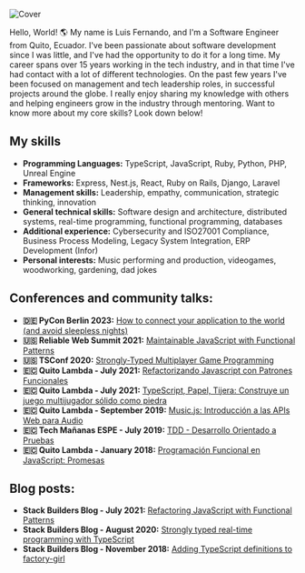 ![Cover](https://github.com/elcuy/elcuy/assets/11718997/4048ddd7-09e2-4eaa-a0db-9f60573d8ce1)

Hello, World! 🌎 My name is Luis Fernando, and I'm a Software Engineer from Quito, Ecuador. I've been passionate about software development since I was little, and I've had the opportunity to do it for a long time. My career spans over 15 years working in the tech industry, and in that time I've had contact with a lot of different technologies. On the past few years I've been focused on management and tech leadership roles, in successful projects around the globe. I really enjoy sharing my knowledge with others and helping engineers grow in the industry through mentoring. Want to know more about my core skills? Look down below!

## My skills
- **Programming Languages:** TypeScript, JavaScript, Ruby, Python, PHP, Unreal Engine
- **Frameworks:** Express, Nest.js, React, Ruby on Rails, Django, Laravel
- **Management skills:** Leadership, empathy, communication, strategic thinking, innovation
- **General technical skills:** Software design and architecture, distributed systems, real-time programming, functional programming, databases
- **Additional experience:** Cybersecurity and ISO27001 Compliance, Business Process Modeling, Legacy System Integration, ERP Development (Infor)
- **Personal interests:** Music performing and production, videogames, woodworking, gardening, dad jokes

## Conferences and community talks:
- **🇩🇪 PyCon Berlin 2023:** [How to connect your application to the world (and avoid sleepless nights)](https://youtu.be/nQtCkvFBcDs)
- **🇺🇸 Reliable Web Summit 2021:** [Maintainable JavaScript with Functional Patterns](https://www.youtube.com/watch?v=96x2KQExrSM)
- **🇺🇸 TSConf 2020:** [Strongly-Typed Multiplayer Game Programming](https://youtu.be/gdm9zoDHUbg)
- **🇪🇨 Quito Lambda - July 2021:** [Refactorizando Javascript con Patrones Funcionales](https://youtu.be/Y6j82oQ1_wg)
- **🇪🇨 Quito Lambda - July 2021:** [TypeScript, Papel, Tijera: Construye un juego multijugador sólido como piedra](https://youtu.be/-INDn2Wxk8U)
- **🇪🇨 Quito Lambda - September 2019:** [Music.js: Introducción a las APIs Web para Audio](https://youtu.be/RGAcM2kHYu8)
- **🇪🇨 Tech Mañanas ESPE - July 2019:** [TDD - Desarrollo Orientado a Pruebas](https://youtu.be/E_j0fk3P2lA)
- **🇪🇨 Quito Lambda - January 2018:** [Programación Funcional en JavaScript: Promesas](https://youtu.be/RGAcM2kHYu8)

## Blog posts:
- **Stack Builders Blog - July 2021:** [Refactoring JavaScript with Functional Patterns](https://bit.ly/3jrvWMs)
- **Stack Builders Blog - August 2020:** [Strongly typed real-time programming with TypeScript](https://bit.ly/3jloX7C)
- **Stack Builders Blog - November 2018:** [Adding TypeScript definitions to factory-girl](https://bit.ly/3ywEGaC)
